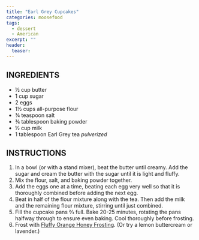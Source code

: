 ```yaml
---
title: "Earl Grey Cupcakes"
categories: moosefood
tags: 
  - dessert
  - American
excerpt: ""
header:
  teaser:
---
```


## INGREDIENTS
* ½ cup butter
* 1 cup sugar
* 2 eggs
* 1½ cups all-purpose flour
* ¾ teaspoon salt
* ¾ tablespoon baking powder
* ½ cup milk
* 1 tablespoon Earl Grey tea *pulverized*

## INSTRUCTIONS
1. In a bowl (or with a stand mixer), beat the butter until creamy. Add the sugar and cream the butter with the sugar until it is light and fluffy.
2. Mix the flour, salt, and baking powder together.
3. Add the eggs one at a time, beating each egg very well so that it is thoroughly combined before adding the next egg.
4. Beat in half of the flour mixture along with the tea. Then add the milk and the remaining flour mixture, stirring until just combined.
5. Fill the cupcake pans ⅔ full. Bake 20-25 minutes, rotating the pans halfway through to ensure even baking. Cool thoroughly before frosting.
6. Frost with [Fluffy Orange Honey Frosting](/fluffy-orange-honey-frosting). (Or try a lemon buttercream or lavender.)
